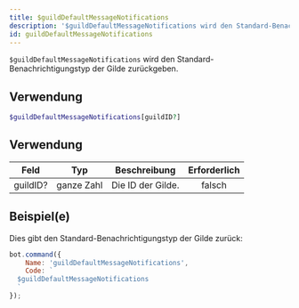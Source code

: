```yaml
---
title: $guildDefaultMessageNotifications
description: '$guildDefaultMessageNotifications wird den Standard-Benachrichtigungstyp der Gilde zurückgeben.'
id: guildDefaultMessageNotifications
---
```


`$guildDefaultMessageNotifications` wird den Standard-Benachrichtigungstyp der Gilde zurückgeben.

## Verwendung

```php
$guildDefaultMessageNotifications[guildID?]
```

## Verwendung

| Feld     | Typ        | Beschreibung      | Erforderlich |
| -------- | ---------- | ----------------- |:------------:|
| guildID? | ganze Zahl | Die ID der Gilde. |    falsch    |

## Beispiel(e)

Dies gibt den Standard-Benachrichtigungstyp der Gilde zurück:

```javascript
bot.command({
    Name: 'guildDefaultMessageNotifications',
    Code: `
  $guildDefaultMessageNotifications
  `
});
```
